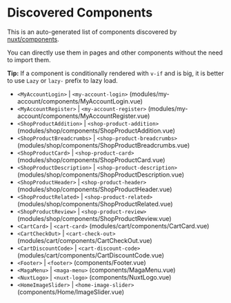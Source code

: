 # Discovered Components

This is an auto-generated list of components discovered by [nuxt/components](https://github.com/nuxt/components).

You can directly use them in pages and other components without the need to import them.

**Tip:** If a component is conditionally rendered with `v-if` and is big, it is better to use `Lazy` or `lazy-` prefix to lazy load.

- `<MyAccountLogin>` | `<my-account-login>` (modules/my-account/components/MyAccountLogin.vue)
- `<MyAccountRegister>` | `<my-account-register>` (modules/my-account/components/MyAccountRegister.vue)
- `<ShopProductAddition>` | `<shop-product-addition>` (modules/shop/components/ShopProductAddition.vue)
- `<ShopProductBreadcrumbs>` | `<shop-product-breadcrumbs>` (modules/shop/components/ShopProductBreadcrumbs.vue)
- `<ShopProductCard>` | `<shop-product-card>` (modules/shop/components/ShopProductCard.vue)
- `<ShopProductDescription>` | `<shop-product-description>` (modules/shop/components/ShopProductDescription.vue)
- `<ShopProductHeader>` | `<shop-product-header>` (modules/shop/components/ShopProductHeader.vue)
- `<ShopProductRelated>` | `<shop-product-related>` (modules/shop/components/ShopProductRelated.vue)
- `<ShopProductReview>` | `<shop-product-review>` (modules/shop/components/ShopProductReview.vue)
- `<CartCard>` | `<cart-card>` (modules/cart/components/CartCard.vue)
- `<CartCheckOut>` | `<cart-check-out>` (modules/cart/components/CartCheckOut.vue)
- `<CartDiscountCode>` | `<cart-discount-code>` (modules/cart/components/CartDiscountCode.vue)
- `<Footer>` | `<footer>` (components/Footer.vue)
- `<MagaMenu>` | `<maga-menu>` (components/MagaMenu.vue)
- `<NuxtLogo>` | `<nuxt-logo>` (components/NuxtLogo.vue)
- `<HomeImageSlider>` | `<home-image-slider>` (components/Home/ImageSlider.vue)
